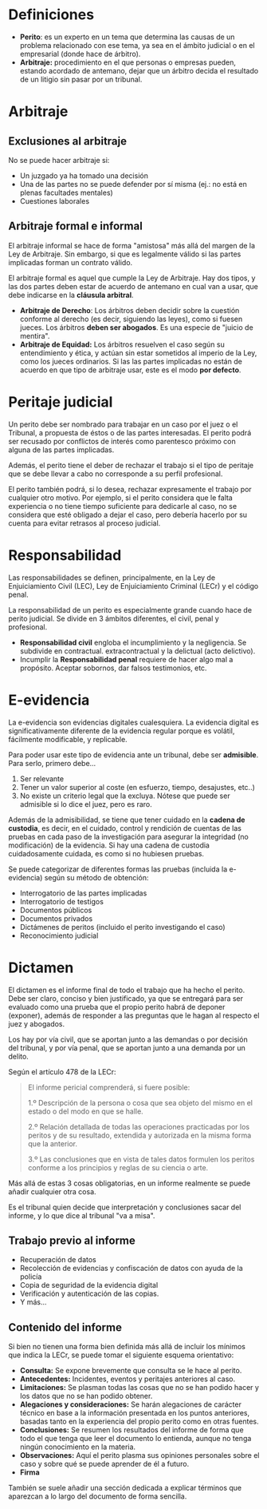 # Definiciones

- **Perito**: es un experto en un tema que determina las causas de un problema relacionado con ese tema, ya sea en el ámbito judicial o en el empresarial (donde hace de árbitro).
- **Arbitraje:** procedimiento en el que personas o empresas pueden, estando acordado de antemano, dejar que un árbitro decida el resultado de un litigio sin pasar por un tribunal.

# Arbitraje

## Exclusiones al arbitraje

No se puede hacer arbitraje si:
- Un juzgado ya ha tomado una decisión
- Una de las partes no se puede defender por sí misma (ej.: no está en plenas facultades mentales)
- Cuestiones laborales

## Arbitraje formal e informal

El arbitraje informal se hace de forma "amistosa" más allá del margen de la Ley de Arbitraje. Sin embargo, si que es legalmente válido si las partes implicadas forman un contrato válido.

El arbitraje formal es aquel que cumple la Ley de Arbitraje. Hay dos tipos, y las dos partes deben estar de acuerdo de antemano en cual van a usar, que debe indicarse en la **cláusula arbitral**.
- **Arbitraje de Derecho**: Los árbitros deben decidir sobre la cuestión conforme al derecho (es decir, siguiendo las leyes), como si fuesen jueces. Los árbitros **deben ser abogados**. Es una especie de "juicio de mentira".
- **Arbitraje de Equidad:** Los árbitros resuelven el caso según su entendimiento y ética, y actúan sin estar sometidos al imperio de la Ley, como los jueces ordinarios. Si las las partes implicadas no están de acuerdo en que tipo de arbitraje usar, este es el modo **por defecto**.

# Peritaje judicial

Un perito debe ser nombrado para trabajar en un caso por el juez o el Tribunal, a propuesta de éstos o de las partes interesadas. El perito podrá ser recusado por conflictos de interés como parentesco próximo con alguna de las partes implicadas.

Además, el perito tiene el deber de rechazar el trabajo si el tipo de peritaje que se debe llevar a cabo no corresponde a su perfil profesional.

El perito también podrá, si lo desea, rechazar expresamente el trabajo por cualquier otro motivo. Por ejemplo, si el perito considera que le falta experiencia o no tiene tiempo suficiente para dedicarle al caso, no se considera que esté obligado a dejar el caso, pero debería hacerlo por su cuenta para evitar retrasos al proceso judicial.

# Responsabilidad

Las responsabilidades se definen, principalmente, en la Ley de Enjuiciamiento Civil (LEC), Ley de Enjuiciamiento Criminal (LECr) y el código penal.

La responsabilidad de un perito es especialmente grande cuando hace de perito judicial. Se divide en 3 ámbitos diferentes, el civil, penal y profesional.
- **Responsabilidad civil** engloba el incumplimiento y la negligencia. Se subdivide en contractual. extracontractual y la delictual (acto delictivo).
- Incumplir la **Responsabilidad penal** requiere de hacer algo mal a propósito. Aceptar sobornos, dar falsos testimonios, etc.

# E-evidencia

La e-evidencia son evidencias digitales cualesquiera. La evidencia digital es significativamente diferente de la evidencia regular porque es volátil, fácilmente modificable, y replicable.

Para poder usar este tipo de evidencia ante un tribunal, debe ser **admisible**. Para serlo, primero debe...
1. Ser relevante
2. Tener un valor superior al coste (en esfuerzo, tiempo, desajustes, etc..)
3. No existe un criterio legal que la excluya. Nótese que puede ser admisible si lo dice el juez, pero es raro.

Además de la admisibilidad, se tiene que tener cuidado en la **cadena de custodia**, es decir, en el cuidado, control y rendición de cuentas de las pruebas en cada paso de la investigación para asegurar la integridad (no modificación) de la evidencia. Si hay una cadena de custodia cuidadosamente cuidada, es como si no hubiesen pruebas.

Se puede categorizar de diferentes formas las pruebas (incluida la e-evidencia) según su método de obtención:
- Interrogatorio de las partes implicadas
- Interrogatorio de testigos
- Documentos públicos
- Documentos privados
- Dictámenes de peritos (incluido el perito investigando el caso)
- Reconocimiento judicial

# Dictamen

El dictamen es el informe final de todo el trabajo que ha hecho el perito. Debe ser claro, conciso y bien justificado, ya que se entregará para ser evaluado como una prueba que el propio perito habrá de deponer (exponer), además de responder a las preguntas que le hagan al respecto el juez y abogados.

Los hay por vía civil, que se aportan junto a las demandas o por decisión del tribunal, y por vía penal, que se aportan junto a una demanda por un delito.

Según el artículo 478 de la LECr:
> El informe pericial comprenderá, si fuere posible:
> 
> 1.º Descripción de la persona o cosa que sea objeto del mismo en el estado o del modo en que se halle.
> 
> 2.º Relación detallada de todas las operaciones practicadas por los peritos y de su resultado, extendida y autorizada en la misma forma que la anterior.
> 
> 3.º Las conclusiones que en vista de tales datos formulen los peritos conforme a los principios y reglas de su ciencia o arte.

Más allá de estas 3 cosas obligatorias, en un informe realmente se puede añadir cualquier otra cosa.

Es el tribunal quien decide que interpretación y conclusiones sacar del informe, y lo que dice al tribunal "va a misa".

## Trabajo previo al informe

- Recuperación de datos
- Recolección de evidencias y confiscación de datos con ayuda de la policía
- Copia de seguridad de la evidencia digital
- Verificación y autenticación de las copias.
- Y más...

## Contenido del informe

Si bien no tienen una forma bien definida más allá de incluir los mínimos que indica la LECr, se puede tomar el siguiente esquema orientativo:
- **Consulta:** Se expone brevemente que consulta se le hace al perito.
- **Antecedentes:** Incidentes, eventos y peritajes anteriores al caso.
- **Limitaciones:** Se plasman todas las cosas que no se han podido hacer y los datos que no se han podido obtener.
- **Alegaciones y consideraciones:** Se harán alegaciones de carácter técnico en base a la información presentada en los puntos anteriores, basadas tanto en la experiencia del propio perito como en otras fuentes.
- **Conclusiones:** Se resumen los resultados del informe de forma que todo el que tenga que leer el documento lo entienda, aunque no tenga ningún conocimiento en la materia.
- **Observaciones:** Aquí el perito plasma sus opiniones personales sobre el caso y sobre qué se puede aprender de él a futuro.
- **Firma**

También se suele añadir una sección dedicada a explicar términos que aparezcan a lo largo del documento de forma sencilla.